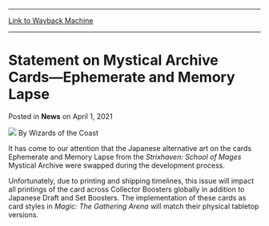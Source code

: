 
---
[Link to Wayback Machine](https://web.archive.org/web/20210402000540/https://magic.wizards.com/en/articles/archive/news/statement-mystical-archive-cards-ephemerate-and-memory-lapse-2021-04-01)

[_metadata_:author]:- "Wizards of the Coast"
[_metadata_:description]:- "News regarding the Japanese alternative art for Ephemerate and Memory Lapse from the Strixhaven: School of Mages Mystical Archive."
[_metadata_:generator]:- "Drupal 7 (http://drupal.org)"
[_metadata_:node]:- "1532842"
[_metadata_:publish_date]:- "2021-04-01"
[_metadata_:source]:- "div-main-content"
[_metadata_:title]:- "Statement on Mystical Archive Cards—Ephemerate and Memory Lapse"
[_metadata_:wayback_capture_timestamp]:- "2021-04-02 00:05:40"
[_metadata_:wayback_raw_url]:- "https://web.archive.org/web/20210402000540id_/https://magic.wizards.com/en/articles/archive/news/statement-mystical-archive-cards-ephemerate-and-memory-lapse-2021-04-01"
[_metadata_:wayback_url]:- "https://magic.wizards.com/en/articles/archive/news/statement-mystical-archive-cards-ephemerate-and-memory-lapse-2021-04-01"
---


Statement on Mystical Archive Cards—Ephemerate and Memory Lapse
===============================================================



 Posted in **News**
 on April 1, 2021 






![](https://media.magic.wizards.com/styles/auth_small/public/images/person/wizards_author.jpg)
By Wizards of the Coast











It has come to our attention that the Japanese alternative art on the cards Ephemerate and Memory Lapse from the *Strixhaven: School of Mages* Mystical Archive were swapped during the development process.


Unfortunately, due to printing and shipping timelines, this issue will impact all printings of the card across Collector Boosters globally in addition to Japanese Draft and Set Boosters. The implementation of these cards as card styles in *Magic: The Gathering Arena* will match their physical tabletop versions.







